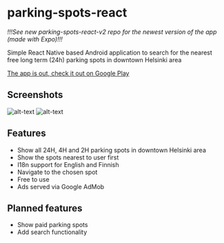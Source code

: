 # parking-spots-react

*!!!See new parking-spots-react-v2 repo for the newest version of the app (made with Expo)!!!*

Simple React Native based Android application to search for the nearest free long term (24h) parking spots in downtown Helsinki area

[The app is out, check it out on Google Play ](https://play.google.com/store/apps/details?id=com.parkingspots "Parking Spots App")

## Screenshots
![alt-text][scr1]
![alt-text][scr2]

[scr1]: https://lh3.googleusercontent.com/k4DfoGzrbkna0L6Z36rwyfr-P-ExdoWIjoDL9Wrl1RT6hWdTFd4gvJqyydgoFfnHxS0=h310-rw "mainscreen"
[scr2]: https://lh3.googleusercontent.com/mvxREpuWDoxlBKDRN9uBrWsoB9rYjb_iggIs7_NQP4sOA8skNucQ377Ve8b1DLa_82F_=h310-rw "drawer"

## Features
- Show all 24H, 4H and 2H parking spots in downtown Helsinki area
- Show the spots nearest to user first
- I18n support for English and Finnish
- Navigate to the chosen spot
- Free to use
- Ads served via Google AdMob

## Planned features
- Show paid parking spots
- Add search functionality
